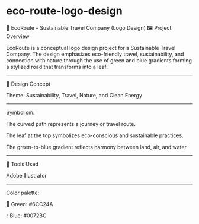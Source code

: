 # eco-route-logo-design


🌿 EcoRoute – Sustainable Travel Company (Logo Design)
🖼️ Project Overview

EcoRoute is a conceptual logo design project for a Sustainable Travel Company.
The design emphasizes eco-friendly travel, sustainability, and connection with nature through the use of green and blue gradients forming a stylized road that transforms into a leaf.
************************************************************************************************************
🎨 Design Concept

Theme: Sustainability, Travel, Nature, and Clean Energy
***********************************************
Symbolism:

The curved path represents a journey or travel route.

The leaf at the top symbolizes eco-conscious and sustainable practices.

The green-to-blue gradient reflects harmony between land, air, and water.
*************************************************
🧠 Tools Used

Adobe Illustrator 
************************************
Color palette:

🌿 Green: #6CC24A

💧 Blue: #0072BC

